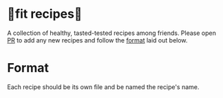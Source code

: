 # 🥦fit recipes🥦

A collection of healthy, tasted-tested recipes among friends. Please open [PR](https://github.com/jrmeier/fit-recipes/compare) to add any new recipes and follow the [format](format) laid out below.

# Format

Each recipe should be its own file and be named the recipe's name.

